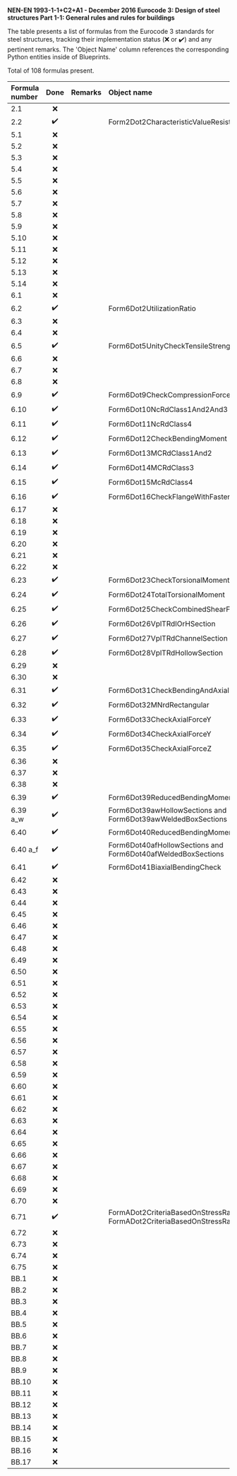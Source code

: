 **NEN-EN 1993-1-1+C2+A1 - December 2016
Eurocode 3: Design of steel structures
Part 1-1: General rules and rules for buildings**

The table presents a list of formulas from the Eurocode 3 standards for steel structures, tracking their implementation status (:x: or :heavy_check_mark:)
and any pertinent remarks. The 'Object Name' column references the corresponding Python entities inside of Blueprints.

Total of 108 formulas present.

| Formula number | Done | Remarks | Object name |
|:---------------|:----:|:--------|:------------|
| 2.1            | :x:  |         |             |
| 2.2            | :heavy_check_mark: |         | Form2Dot2CharacteristicValueResistance |
| 5.1            | :x:  |         |             |
| 5.2            | :x:  |         |             |
| 5.3            | :x:  |         |             |
| 5.4            | :x:  |         |             |
| 5.5            | :x:  |         |             |
| 5.6            | :x:  |         |             |
| 5.7            | :x:  |         |             |
| 5.8            | :x:  |         |             |
| 5.9            | :x:  |         |             |
| 5.10           | :x:  |         |             |
| 5.11           | :x:  |         |             |
| 5.12           | :x:  |         |             |
| 5.13           | :x:  |         |             |
| 5.14           | :x:  |         |             |
| 6.1            | :x:  |         |             |
| 6.2            | :heavy_check_mark:  |         | Form6Dot2UtilizationRatio            |
| 6.3            | :x:  |         |             |
| 6.4            | :x:  |         |             |
| 6.5            | :heavy_check_mark: |         | Form6Dot5UnityCheckTensileStrength |
| 6.6            | :x:  |         |             |
| 6.7            | :x:  |         |             |
| 6.8            | :x:  |         |             |
| 6.9            | :heavy_check_mark:  |         | Form6Dot9CheckCompressionForce            |
| 6.10           | :heavy_check_mark:  |         | Form6Dot10NcRdClass1And2And3            |
| 6.11           | :heavy_check_mark:  |         | Form6Dot11NcRdClass4            |
| 6.12           | :heavy_check_mark:  |         | Form6Dot12CheckBendingMoment            |
| 6.13           | :heavy_check_mark:  |         | Form6Dot13MCRdClass1And2            |
| 6.14           | :heavy_check_mark:  |         | Form6Dot14MCRdClass3            |
| 6.15           | :heavy_check_mark:  |         | Form6Dot15McRdClass4            |
| 6.16           | :heavy_check_mark:  |         | Form6Dot16CheckFlangeWithFastenerHoles            |
| 6.17           | :x:  |         |             |
| 6.18           | :x:  |         |             |
| 6.19           | :x:  |         |             |
| 6.20           | :x:  |         |             |
| 6.21           | :x:  |         |             |
| 6.22           | :x:  |         |             |
| 6.23           | :heavy_check_mark:  |         | Form6Dot23CheckTorsionalMoment            |
| 6.24           | :heavy_check_mark:  |         | Form6Dot24TotalTorsionalMoment            |
| 6.25           | :heavy_check_mark:  |         | Form6Dot25CheckCombinedShearForceAndTorsionalMoment            |
| 6.26           | :heavy_check_mark:  |         | Form6Dot26VplTRdIOrHSection            |
| 6.27           | :heavy_check_mark:  |         | Form6Dot27VplTRdChannelSection            |
| 6.28           | :heavy_check_mark:  |         | Form6Dot28VplTRdHollowSection            |
| 6.29           | :x:  |         |             |
| 6.30           | :x:  |         |             |
| 6.31           | :heavy_check_mark:  |         | Form6Dot31CheckBendingAndAxialForce             |
| 6.32           | :heavy_check_mark:  |         | Form6Dot32MNrdRectangular            |
| 6.33           | :heavy_check_mark:  |         | Form6Dot33CheckAxialForceY            |
| 6.34           | :heavy_check_mark:  |         | Form6Dot34CheckAxialForceY            |
| 6.35           | :heavy_check_mark:  |         | Form6Dot35CheckAxialForceZ            |
| 6.36           | :x:  |         |             |
| 6.37           | :x:  |         |             |
| 6.38           | :x:  |         |             |
| 6.39           | :heavy_check_mark:  |         | Form6Dot39ReducedBendingMomentResistance            |
| 6.39 a_w       | :heavy_check_mark:  |         | Form6Dot39awHollowSections and Form6Dot39awWeldedBoxSections            |
| 6.40           | :heavy_check_mark:  |         | Form6Dot40ReducedBendingMomentResistance            |
| 6.40 a_f       | :heavy_check_mark:  |         | Form6Dot40afHollowSections and Form6Dot40afWeldedBoxSections            |
| 6.41           | :heavy_check_mark:  |         | Form6Dot41BiaxialBendingCheck            |
| 6.42           | :x:  |         |             |
| 6.43           | :x:  |         |             |
| 6.44           | :x:  |         |             |
| 6.45           | :x:  |         |             |
| 6.46           | :x:  |         |             |
| 6.47           | :x:  |         |             |
| 6.48           | :x:  |         |             |
| 6.49           | :x:  |         |             |
| 6.50           | :x:  |         |             |
| 6.51           | :x:  |         |             |
| 6.52           | :x:  |         |             |
| 6.53           | :x:  |         |             |
| 6.54           | :x:  |         |             |
| 6.55           | :x:  |         |             |
| 6.56           | :x:  |         |             |
| 6.57           | :x:  |         |             |
| 6.58           | :x:  |         |             |
| 6.59           | :x:  |         |             |
| 6.60           | :x:  |         |             |
| 6.61           | :x:  |         |             |
| 6.62           | :x:  |         |             |
| 6.63           | :x:  |         |             |
| 6.64           | :x:  |         |             |
| 6.65           | :x:  |         |             |
| 6.66           | :x:  |         |             |
| 6.67           | :x:  |         |             |
| 6.68           | :x:  |         |             |
| 6.69           | :x:  |         |             |
| 6.70           | :x:  |         |             |
| 6.71           | :heavy_check_mark:  |         | FormADot2CriteriaBasedOnStressRangeLHS and FormADot2CriteriaBasedOnStressRangeRHS            |
| 6.72           | :x:  |         |             |
| 6.73           | :x:  |         |             |
| 6.74           | :x:  |         |             |
| 6.75           | :x:  |         |             |
| BB.1           | :x:  |         |             |
| BB.2           | :x:  |         |             |
| BB.3           | :x:  |         |             |
| BB.4           | :x:  |         |             |
| BB.5           | :x:  |         |             |
| BB.6           | :x:  |         |             |
| BB.7           | :x:  |         |             |
| BB.8           | :x:  |         |             |
| BB.9           | :x:  |         |             |
| BB.10          | :x:  |         |             |
| BB.11          | :x:  |         |             |
| BB.12          | :x:  |         |             |
| BB.13          | :x:  |         |             |
| BB.14          | :x:  |         |             |
| BB.15          | :x:  |         |             |
| BB.16          | :x:  |         |             |
| BB.17          | :x:  |         |             |
